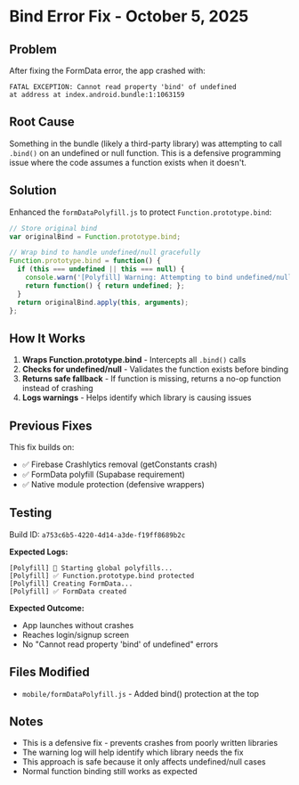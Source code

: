 # Bind Error Fix - October 5, 2025

## Problem
After fixing the FormData error, the app crashed with:
```
FATAL EXCEPTION: Cannot read property 'bind' of undefined
at address at index.android.bundle:1:1063159
```

## Root Cause
Something in the bundle (likely a third-party library) was attempting to call `.bind()` on an undefined or null function. This is a defensive programming issue where the code assumes a function exists when it doesn't.

## Solution
Enhanced the `formDataPolyfill.js` to protect `Function.prototype.bind`:

```javascript
// Store original bind
var originalBind = Function.prototype.bind;

// Wrap bind to handle undefined/null gracefully
Function.prototype.bind = function() {
  if (this === undefined || this === null) {
    console.warn('[Polyfill] Warning: Attempting to bind undefined/null function');
    return function() { return undefined; };
  }
  return originalBind.apply(this, arguments);
};
```

## How It Works
1. **Wraps Function.prototype.bind** - Intercepts all `.bind()` calls
2. **Checks for undefined/null** - Validates the function exists before binding
3. **Returns safe fallback** - If function is missing, returns a no-op function instead of crashing
4. **Logs warnings** - Helps identify which library is causing issues

## Previous Fixes
This fix builds on:
- ✅ Firebase Crashlytics removal (getConstants crash)
- ✅ FormData polyfill (Supabase requirement)
- ✅ Native module protection (defensive wrappers)

## Testing
Build ID: `a753c6b5-4220-4d14-a3de-f19ff8689b2c`

**Expected Logs:**
```
[Polyfill] 🔧 Starting global polyfills...
[Polyfill] ✅ Function.prototype.bind protected
[Polyfill] Creating FormData...
[Polyfill] ✅ FormData created
```

**Expected Outcome:**
- App launches without crashes
- Reaches login/signup screen
- No "Cannot read property 'bind' of undefined" errors

## Files Modified
- `mobile/formDataPolyfill.js` - Added bind() protection at the top

## Notes
- This is a defensive fix - prevents crashes from poorly written libraries
- The warning log will help identify which library needs the fix
- This approach is safe because it only affects undefined/null cases
- Normal function binding still works as expected
